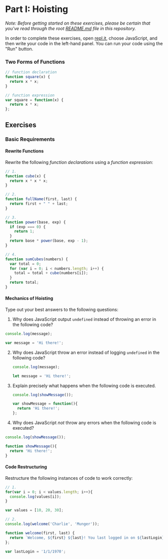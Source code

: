 # Part I: Hoisting

*Note: Before getting started on these exercises, please be certain that you've read through the root [README.md](https://github.com/softwareEngineeringCurriculm/JavaScript-Part-VII/blob/main/README.md) file in this repository.*

In order to complete these exercises, open [repl.it](https://repl.it/), choose JavaScript, and then write your code in the left-hand panel. You can run your code using the "Run" button.

### Two Forms of Functions

```js
// function declaration
function square(x) {
  return x * x;
}

// function expression
var square = function(x) {
  return x * x;
};
```

## Exercises

### Basic Requirements

#### Rewrite Functions

Rewrite the following *function declarations* using a *function expression*:

 ```js
 // 1.
 function cube(x) {
   return x * x * x;
 }

 // 2.
 function fullName(first, last) {
   return first + " " + last;
 }

 // 3.
 function power(base, exp) {
   if (exp === 0) {
     return 1;
   }
   return base * power(base, exp - 1);
 }

 // 4.
 function sumCubes(numbers) {
   var total = 0;
   for (var i = 0; i < numbers.length; i++) {
     total = total + cube(numbers[i]);
   }
   return total;
 }
 ```
#### Mechanics of Hoisting

Type out your best answers to the following questions:

1. Why does JavaScript output `undefined` instead of throwing an error in the following code?

  ```js
  console.log(message);

  var message = 'Hi there!';
  ```

2. Why does JavaScript throw an error instead of logging `undefined` in the following code?

    ```js
    console.log(message);

    let message = 'Hi there!';
    ```

3. Explain precisely what happens when the following code is executed.

    ```js
    console.log(showMessage());

    var showMessage = function(){
      return 'Hi there!';
    };
    ```

4. Why does JavaScript *not* throw any errors when the following code is executed?

  ```js
  console.log(showMessage());

  function showMessage(){
    return 'Hi there!';
  }
  ```

#### Code Restructuring

Restructure the following instances of code to work correctly:

 ```js
 // 1.
 for(var i = 0; i < values.length; i++){
   console.log(values[i]);
 }

 var values = [10, 20, 30];
 ```
 ```js
 // 2.
 console.log(welcome('Charlie', 'Munger'));

 function welcome(first, last) {
   return `Welcome, ${first} ${last}! You last logged in on ${lastLogin}.`
 };

 var lastLogin = '1/1/1970';
 ```
